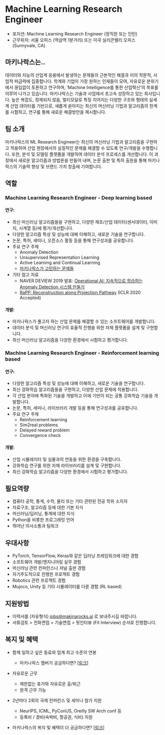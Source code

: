 # Machine Learning Research Engineer

- 포지션: Machine Learning Research Engineer (정직원 또는 인턴)
- 근무위치: 서울 오피스 (역삼역 1분거리) 또는 미국 실리콘밸리 오피스 (Sunnyvale, CA) 

## 마키나락스는.. 

데이터와 지능의 산업계 응용에서 발생하는 문제들의 근본적인 해결과 이의 학문적, 사업적 파급력에 집중합니다. 학계와 기업이 가장 원하는 인재들이 모여, 자유로운 분위기에서 끊임없이 토론하고 연구하며, ‘Machine Intelligence를 통한 산업혁신’의 목표를 이루어 나가고 있습니다. 마키나락스는 기술과 사업에서 초고속 성장하고 있는 회사입니다. 높은 복잡도, 정제되지 않음, 멀티모달로 특징 지어지는 다양한 구조와 형태의 실세계 산업 데이터를 기반으로, 새롭게 쏟아지는 최신의 머신러닝 기법과 알고리즘의 한계를 시험하고, 연구를 통해 새로운 해결방안을 제시합니다.  

## 팀 소개 

마키나락스의 ML Research Engineer는 최신의 머신러닝 기법과 알고리즘을 구현하고 적용하여 산업 현장에서의 실질적인 문제를 해결할 수 있도록 연구/개발을 수행합니다. 또한, 분석 및 모델링 플랫폼을 개발하여 데이터 분석 프로세스를 개선합니다. 이 과정에서 새로운 알고리즘과 방법론을 만들어 내며, 논문 출판 및 특허 출원을 통해 마키나락스의 기술력 향상 및 브랜드 가치 창출에 기여합니다.

## 역할 

### Machine Learning Research Engineer - Deep learning based

#### 연구: 
- 최신 머신러닝 알고리즘들을 구현하고, 다양한 제조/산업 데이터(센서데이터, 이미지, 시계열 등)에 평가/개선합니다. 
- 다양한 알고리즘 특성 및 성능에 대해 이해하고, 새로운 기술을 연구합니다. 
- 논문, 특허, 세미나, 오픈소스 활동 등을 통해 연구성과를 공유합니다. 
- 주요 연구 주제 
  - Anomaly Detection 
  - Unsupervised Representation Learning 
  - Active Learning and Continual Learning 
  - [마키나락스가 고민하는 문제들](https://github.com/makinarocks/jobs/blob/master/research-topics.md)
- 기타 참고 자료
  - NAVER DEVIEW 2019 발표: [Operational AI: 지속적으로 학습하는 Anomaly Detection 시스템 만들기](https://deview.kr/2019/schedule/286)
  - [RaPP: Reconstruction along Projection Pathway](https://openreview.net/forum?id=HkgeGeBYDB) (ICLR 2020 Accepted)

#### 개발: 
- 마키나락스가 풀고자 하는 산업 문제를 해결할 수 있는 소프트웨어를 개발합니다. 
- 데이터 분석 및 머신러닝 연구의 효율적 진행을 위한 자체 플랫폼을 설계 및 구현합니다. 
- 최신 머신러닝 알고리즘을 다양한 환경에서 시험하고 평가합니다. 

### Machine Learning Research Engineer - Reinforcement learning based

#### 연구:
- 다양한 알고리즘 특성 및 성능에 대해 이해하고, 새로운 기술을 연구합니다. 
- 최신 강화학습 알고리즘들을 구현하고, 다양한 산업 문제에 적용합니다.
- 각 산업 분야에 특화된 기술을 개발하고 이에 기반이 되는 공통 강화학습 기술을 개발합니다.
- 논문, 특허, 세미나, 라이브러리 개발 등을 통해 연구성과를 공유합니다. 
- 주요 연구 주제 
  - Reinforcement learning
  - Sim2real problems
  - Delayed reward problem
  - Convergence check

#### 개발:
- 산업 시뮬레이터 및 실물과의 연동을 위한 환경을 구축합니다. 
- 강화학습 연구를 위한 자체 라이브러리를 설계 및 구현합니다. 
- 최신 강화학습 알고리즘을 다양한 환경에서 시험하고 평가합니다.


## 필요역량

- 컴퓨터 공학, 통계, 수학, 물리 또는 기타 관련된 전공 학위 소지자
- 자료구조, 알고리즘 등에 대한 기본 지식
- 머신러닝/딥러닝, 통계에 대한 지식
- Python을 비롯한 프로그래밍 언어
- 뛰어난 의사소통과 팀워크


## 우대사항

- PyTorch, TensorFlow, Keras와 같은 딥러닝 프레임워크에 대한 경험
- 소프트웨어 개발/엔지니어링 실무 경험
- 머신러닝 관련 컨퍼런스나 저널 출판 경험
- 자기주도적으로 진행한 프로젝트 경험
- Robotics 관련 프로젝트 경험
- Mujoco, Unity 등 기타 시뮬레이터를 다룬 경험 (RL based)


## 지원방법

- 이력서를 (자유형식) jobs@makinarocks.ai 로 보내주시길 바랍니다. 
- 서류검토 > 전화면접 > 기술면접 > 핏인터뷰 (Fit Interview) 순서로 진행합니다. 


## 복지 및 혜택 

* 함께 일하고 싶은 동료와 업계 최고 수준의 연봉
  * 마키나락스 멤버가 궁금하다면? [[링크](http://makinarocks.ai/)]

* 자유로운 근무
  * 제한없는 휴가와 자유로운 출/퇴근
  * 원격 근무 가능

* 2년마다 2회의 국제 컨퍼런스 및 세미나 참가 지원
  * NeurIPS, ICML, PyConUS, Oreilly SW Arch conf 등
  * 등록비 / 경비(숙박비, 항공권, 식비) 지원

* 마키나락스의 복지 및 혜택이 더 궁금하다면? [[링크](./welfare-benefits.md)]